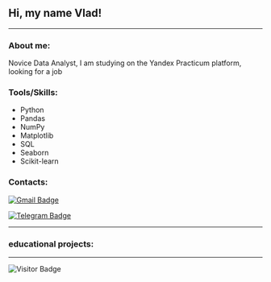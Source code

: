 ## Hi, my name Vlad!

---

### About me:

Novice Data Analyst, I am studying on the Yandex Practicum platform, looking for a job

### Tools/Skills:

- Python
- Pandas
- NumPy
- Matplotlib
- SQL
- Seaborn
- Scikit-learn 

### Contacts:

[![Gmail Badge](https://img.shields.io/badge/-Gmail-red?style=flat&logo=Gmail&logoColor=white)](mailto:kondratob1996@gmail.com)

[![Telegram Badge](https://img.shields.io/badge/-Vladislav-blue?style=flat&logo=Telegram&logoColor=white)](https://t.me/kvvbl)

---

### educational projects:

---

![Visitor Badge](https://visitor-badge.laobi.icu/badge?page_id=Kondratob)

